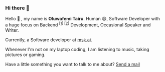 ### Hi there 👋

<!--
**Emmarex/emmarex** is a ✨ _special_ ✨ repository because its `README.md` (this file) appears on your GitHub profile.

Here are some ideas to get you started:

- 🔭 I’m currently working on ...
- 🌱 I’m currently learning ...
- 👯 I’m looking to collaborate on ...
- 🤔 I’m looking for help with ...
- 💬 Ask me about ...
- 📫 How to reach me: ...
- 😄 Pronouns: ...
- ⚡ Fun fact: ...
-->


<!--  -->

Hello 👋 , my name is <b>Oluwafemi Tairu</b>. Human 😄, Software Developer with a huge focus on Backend <sup>[[1](https://careerfoundry.com/en/blog/web-development/whats-the-difference-between-frontend-and-backend/#4-what-is-backend-development)] [[2](https://en.wikipedia.org/wiki/Front_end_and_back_end#Back-end_focused)]</sup> Development, Occasional Speaker and Writer.

Currently, a Software developer at [msk.ai](https://www.msk.ai).

Whenever I'm not on my laptop coding, I am listening to music, taking pictures or gaming.

Have a little something you want to talk to me about? [Send a mail](mailto:tairuoluwafemi09@gmail.com)

